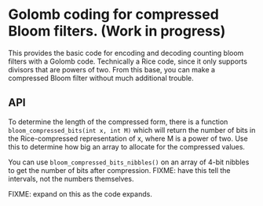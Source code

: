 Golomb coding for compressed Bloom filters. (Work in progress)
===========================================

This provides the basic code for encoding and decoding counting bloom
filters with a Golomb code. Technically a Rice code, since it only
supports divisors that are powers of two. From this base, you can make
a compressed Bloom filter without much additional trouble.

API
---

To determine the length of the compressed form, there is a function
`bloom_compressed_bits(int x, int M)` which will return the number of
bits in the Rice-compressed representation of x, where M is a power of
two. Use this to determine how big an array to allocate for the
compressed values.

You can use `bloom_compressed_bits_nibbles()` on an array of 4-bit
nibbles to get the number of bits after compression. FIXME: have this tell the intervals, not the numbers themselves.

FIXME: expand on this as the code expands.
